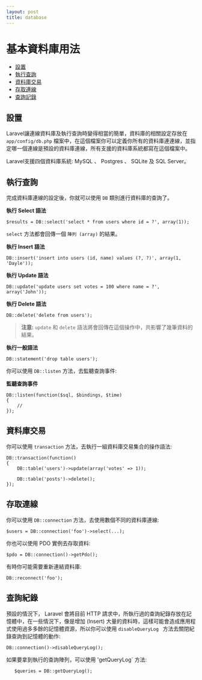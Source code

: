 ```yaml
---
layout: post
title: database
---
```

# 基本資料庫用法

- [設置](#configuration)
- [執行查詢](#running-queries)
- [資料庫交易](#database-transactions)
- [存取連線](#accessing-connections)
- [查詢記錄](#query-logging)

<a name="configuration"></a>
## 設置

Laravel讓連線資料庫及執行查詢時變得相當的簡單，資料庫的相關設定存放在 `app/config/db.php` 檔案中，在這個檔案你可以定義你所有的資料庫連連線，並指定哪一個連線是預設的資料庫連線，所有支援的資料庫系統都寫在這個檔案中。

Laravel支援四個資料庫系統: MySQL 、 Postgres 、 SQLite 及 SQL Server。

<a name="running-queries"></a>
## 執行查詢

完成資料庫連線的設定後，你就可以使用 `DB` 類別進行資料庫的查詢了。

**執行 Select 語法**

	$results = DB::select('select * from users where id = ?', array(1));

`select` 方法都會回傳一個 `陣列 (array)` 的結果。

**執行 Insert 語法**

	DB::insert('insert into users (id, name) values (?, ?)', array(1, 'Dayle'));

**執行 Update 語法**

	DB::update('update users set votes = 100 where name = ?', array('John'));

**執行 Delete 語法**

	DB::delete('delete from users');

> **注意:** `update` 和 `delete` 語法將會回傳在這個操作中，共影響了幾筆資料的結果。

**執行一般語法**

	DB::statement('drop table users');

你可以使用 `DB::listen` 方法，去監聽查詢事件:

**監聽查詢事件**

	DB::listen(function($sql, $bindings, $time)
	{
		//
	});

<a name="database-transactions"></a>
## 資料庫交易

你可以使用 `transaction` 方法，去執行一組資料庫交易集合的操作語法:

	DB::transaction(function()
	{
		DB::table('users')->update(array('votes' => 1));

		DB::table('posts')->delete();
	});

<a name="accessing-connections"></a>
## 存取連線

你可以使用 `DB::connection` 方法，去使用數個不同的資料庫連線:

	$users = DB::connection('foo')->select(...);

你也可以使用 PDO 實例去存取資料:

	$pdo = DB::connection()->getPdo();

有時你可能需要重新連結資料庫:

	DB::reconnect('foo');

<a name="query-logging"></a>
## 查詢紀錄

預設的情況下， Laravel 會將目前 HTTP 請求中，所執行過的查詢紀錄存放在記憶體中，在一些情況下，像是增加 (Insert) 大量的資料時，這樣可能會造成應用程式使用過多多餘的記憶體資源，所以你可以使用 `disableQueryLog ` 方法去關閉紀錄查詢到記憶體的動作:

	DB::connection()->disableQueryLog();

如果要拿到執行的查詢陣列，可以使用 'getQueryLog` 方法:

       $queries = DB::getQueryLog();
